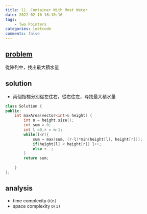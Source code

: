 ```yaml
---
title: 11. Container With Most Water
date: 2022-02-16 16:10:16
tags:  
    - Two Pointers
categories: leetcode
comments: false
---
```


## [problem](https://leetcode.com/problems/container-with-most-water/)
從陣列中，找出最大積水量

## solution
- 兩個指標分別從左往右，從右往左，尋找最大積水量

```c++
class Solution {
public:
    int maxArea(vector<int>& height) {
        int n = height.size();
        int sum = 0;
        int l =0,r = n-1;
        while(l<r){
            sum = max(sum, (r-l)*min(height[l], height[r]));
            if(height[l] < height[r]) l++;
            else r--;
        }
        return sum;
        
    }
};
```
## analysis
- time complexity `O(n)`
- space complexity `O(1)`
